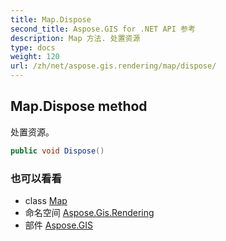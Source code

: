 ```yaml
---
title: Map.Dispose
second_title: Aspose.GIS for .NET API 参考
description: Map 方法. 处置资源
type: docs
weight: 120
url: /zh/net/aspose.gis.rendering/map/dispose/
---
```

## Map.Dispose method

处置资源。

```csharp
public void Dispose()
```

### 也可以看看

* class [Map](../)
* 命名空间 [Aspose.Gis.Rendering](../../map/)
* 部件 [Aspose.GIS](../../../)



